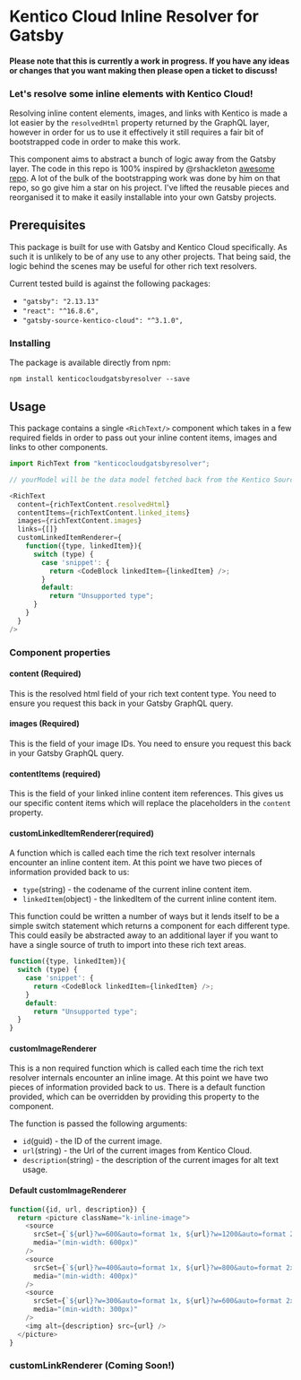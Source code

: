 # Kentico Cloud Inline Resolver for Gatsby

#### Please note that this is currently a work in progress. If you have any ideas or changes that you want making then please open a ticket to discuss!

### Let's resolve some inline elements with Kentico Cloud!

Resolving inline content elements, images, and links with Kentico is made a lot easier by the `resolvedHtml` property returned by the GraphQL layer, however in order for us to use it effectively it still requires a fair bit of bootstrapped code in order to make this work. 

This component aims to abstract a bunch of logic away from the Gatsby layer. The code in this repo is 100% inspired by @rshackleton [awesome repo](https://github.com/rshackleton/rshackleton.co.uk). A lot of the bulk of the bootstrapping work was done by him on that repo, so go give him a star on his project. I've lifted the reusable pieces and reorganised it to make it easily installable into your own Gatsby projects. 

## Prerequisites

This package is built for use with Gatsby and Kentico Cloud specifically. As such it is unlikely to be of any use to any other projects. That being said, the logic behind the scenes may be useful for other rich text resolvers. 

Current tested build is against the following packages:
* `"gatsby": "2.13.13"`
* `"react": "^16.8.6",`
* `"gatsby-source-kentico-cloud": "^3.1.0",`

### Installing
The package is available directly from npm:

```
npm install kenticocloudgatsbyresolver --save
```

## Usage
This package contains a single `<RichText/>` component which takes in a few required fields in order to pass out your inline content items, images and links to other components.

```js
import RichText from "kenticocloudgatsbyresolver";

// yourModel will be the data model fetched back from the Kentico Sourcing plugin.

<RichText 
  content={richTextContent.resolvedHtml}
  contentItems={richTextContent.linked_items}
  images={richTextContent.images}
  links={[]}
  customLinkedItemRenderer={
    function({type, linkedItem}){
      switch (type) {
        case 'snippet': {
          return <CodeBlock linkedItem={linkedItem} />;
        }
        default:
          return "Unsupported type";
      }
    }
  }
/>
```

### Component properties

#### content (Required)
This is the resolved html field of your rich text content type. You need to ensure you request this back in your Gatsby GraphQL query.

#### images (Required)
This is the field of your image IDs. You need to ensure you request this back in your Gatsby GraphQL query.

#### contentItems (required)
This is the field of your linked inline content item references. This gives us our specific content items which will replace the placeholders in the `content` property. 

#### customLinkedItemRenderer(required)
A function which is called each time the rich text resolver internals encounter an inline content item. At this point we have two pieces of information provided back to us:
* `type`(string) - the codename of the current inline content item.
* `linkedItem`(object) - the linkedItem of the current inline content item. 

This function could be written a number of ways but it lends itself to be a simple switch statement which returns a component for each different type. This could easily be abstracted away to an additional layer if you want to have a single source of truth to import into these rich text areas. 

```js
function({type, linkedItem}){
  switch (type) {
    case 'snippet': {
      return <CodeBlock linkedItem={linkedItem} />;
    }
    default:
      return "Unsupported type";
  }
}
```

#### customImageRenderer
This is a non required function which is called each time the rich text resolver internals encounter an inline image. At this point we have two pieces of information provided back to us. There is a default function provided, which can be overridden by providing this property to the component. 

The function is passed the following arguments:

* `id`(guid) - the ID of the current image.
* `url`(string) - the Url of the current images from Kentico Cloud. 
* `description`(string) - the description of the current images for alt text usage.

#### Default customImageRenderer
```js
function({id, url, description}) {
  return <picture className="k-inline-image">
    <source 
      srcSet={`${url}?w=600&auto=format 1x, ${url}?w=1200&auto=format 2x`}
      media="(min-width: 600px)"
    />
    <source 
      srcSet={`${url}?w=400&auto=format 1x, ${url}?w=800&auto=format 2x`}
      media="(min-width: 400px)"
    />
    <source 
      srcSet={`${url}?w=300&auto=format 1x, ${url}?w=600&auto=format 2x`}
      media="(min-width: 300px)"
    />
    <img alt={description} src={url} />
  </picture>
}
```

### customLinkRenderer (Coming Soon!)